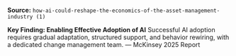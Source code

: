 **Source:** `how-ai-could-reshape-the-economics-of-the-asset-management-industry (1)`

**Key Finding: Enabling Effective Adoption of AI**
Successful AI adoption requires gradual adaptation, structured support, and behavior rewiring, with a dedicated change management team. — McKinsey 2025 Report
